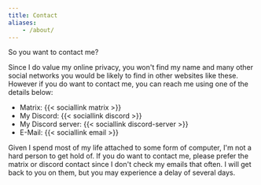 ```yaml
---
title: Contact
aliases:
    - /about/
---
```


So you want to contact me?

Since I do value my online privacy, you won't find my name and many other social networks you would be likely to find in other websites like these.
However if you do want to contact me, you can reach me using one of the details below:

- Matrix: {{< sociallink matrix >}}
- My Discord: {{< sociallink discord >}}
- My Discord server: {{< sociallink discord-server >}}
- E-Mail: {{< sociallink email >}}


Given I spend most of my life attached to some form of computer, I'm not a hard person to get hold of. If you do want to contact me, please prefer the matrix
or discord contact since I don't check my emails that often. I will get back to you on them, but you may experience a delay of several days.
